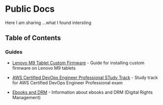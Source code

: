 # Public Docs

Here I am sharing ...what I found intersting

## Table of Contents

### Guides
- [Lenovo M9 Tablet Custom Firmware](Docs/Tablet_M9_Custom_firmware/lenovo-m9-guide.md) - Guide for installing custom firmware on Lenovo M9 tablets

- [AWS Certified DevOps Engineer Professional STudy Track](Docs/Aws/AWS_Certified_DevOps_Engineer_Profession_Study_Track.md) - Study track for AWS Certified DevOps Engineer Professional exam

- [Ebooks and DRM](Docs/Ebooks_and_DRM/) - Information about ebooks and DRM (Digital Rights Management)